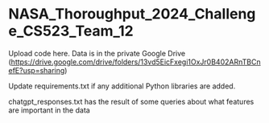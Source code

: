 # NASA_Thoroughput_2024_Challenge_CS523_Team_12

Upload code here. Data is in the private Google Drive (https://drive.google.com/drive/folders/13vd5EicFxegi1OxJr0B402ARnTBCnefE?usp=sharing)

Update requirements.txt if any additional Python libraries are added.

chatgpt_responses.txt has the result of some queries about what features are important in the data
